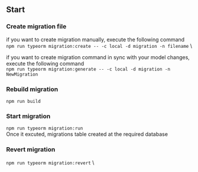 ## Start
### Create migration file 
if you want to create migration manually, execute the following command \
`npm run typeorm migration:create -- -c local -d migration -n filename` \

if you want to create migration command in sync with your model changes, execute the following command \
`npm run typeorm migration:generate -- -c local -d migration -n NewMigration`

### Rebuild migration
`npm run build`

### Start migration 
`npm run typeorm migration:run` \
Once it excuted, migrations table created at the required database

### Revert migration
`npm run typeorm migration:revert` \